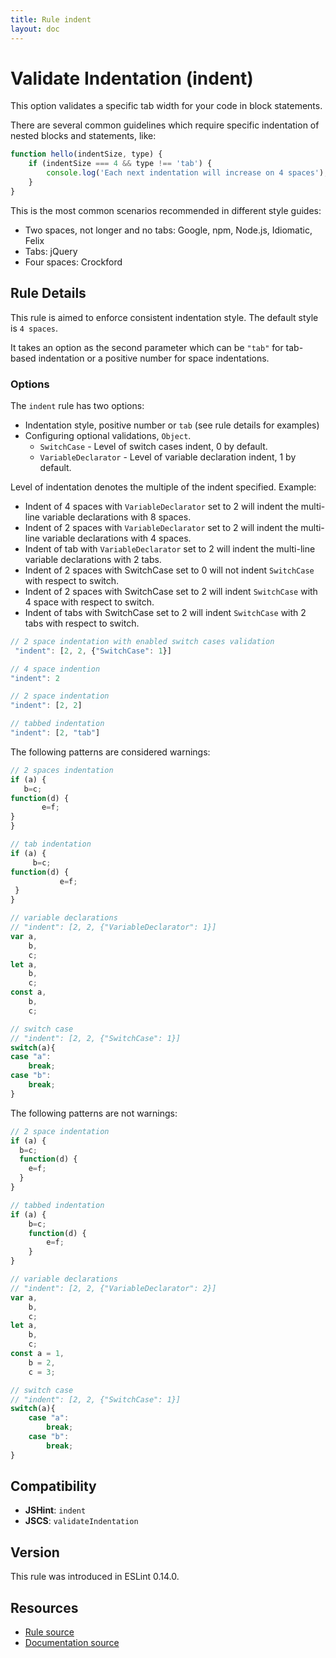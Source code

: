 ```yaml
---
title: Rule indent
layout: doc
---
```

<!-- Note: No pull requests accepted for this file. See README.md in the root directory for details. -->
# Validate Indentation (indent)

This option validates a specific tab width for your code in block statements.

There are several common guidelines which require specific indentation of nested blocks and statements, like:

```js
function hello(indentSize, type) {
    if (indentSize === 4 && type !== 'tab') {
        console.log('Each next indentation will increase on 4 spaces');
    }
}
```

This is the most common scenarios recommended in different style guides:

* Two spaces, not longer and no tabs: Google, npm, Node.js, Idiomatic, Felix
* Tabs: jQuery
* Four spaces: Crockford

## Rule Details

This rule is aimed to enforce consistent indentation style. The default style is `4 spaces`.

It takes an option as the second parameter which can be `"tab"` for tab-based indentation or a positive number for space indentations.

### Options

The `indent` rule has two options:

* Indentation style, positive number or `tab` (see rule details for examples)
* Configuring optional validations, `Object`.
    * `SwitchCase` - Level of switch cases indent, 0 by default.
    * `VariableDeclarator` - Level of variable declaration indent, 1 by default.

Level of indentation denotes the multiple of the indent specified. Example:

* Indent of 4 spaces with `VariableDeclarator` set to 2 will indent the multi-line variable declarations with 8 spaces.
* Indent of 2 spaces with `VariableDeclarator` set to 2 will indent the multi-line variable declarations with 4 spaces.
* Indent of tab with `VariableDeclarator` set to 2 will indent the multi-line variable declarations with 2 tabs.
* Indent of 2 spaces with SwitchCase set to 0 will not indent `SwitchCase` with respect to switch.
* Indent of 2 spaces with SwitchCase set to 2 will indent `SwitchCase` with 4 space with respect to switch.
* Indent of tabs with SwitchCase set to 2 will indent `SwitchCase` with 2 tabs with respect to switch.


```js
// 2 space indentation with enabled switch cases validation
 "indent": [2, 2, {"SwitchCase": 1}]

// 4 space indention
"indent": 2

// 2 space indentation
"indent": [2, 2]

// tabbed indentation
"indent": [2, "tab"]
```

The following patterns are considered warnings:

```js
// 2 spaces indentation
if (a) {
   b=c;
function(d) {
       e=f;
}
}

// tab indentation
if (a) {
     b=c;
function(d) {
           e=f;
 }
}

// variable declarations
// "indent": [2, 2, {"VariableDeclarator": 1}]
var a,
    b,
    c;
let a,
    b,
    c;
const a,
    b,
    c;

// switch case
// "indent": [2, 2, {"SwitchCase": 1}]
switch(a){
case "a":
    break;
case "b":
    break;
}
```

The following patterns are not warnings:

```js
// 2 space indentation
if (a) {
  b=c;
  function(d) {
    e=f;
  }
}

// tabbed indentation
if (a) {
    b=c;
    function(d) {
        e=f;
    }
}

// variable declarations
// "indent": [2, 2, {"VariableDeclarator": 2}]
var a,
    b,
    c;
let a,
    b,
    c;
const a = 1,
    b = 2,
    c = 3;

// switch case
// "indent": [2, 2, {"SwitchCase": 1}]
switch(a){
    case "a":
        break;
    case "b":
        break;
}
```


## Compatibility

* **JSHint**: `indent`
* **JSCS**: `validateIndentation`

## Version

This rule was introduced in ESLint 0.14.0.

## Resources

* [Rule source](https://github.com/eslint/eslint/tree/master/lib/rules/indent.js)
* [Documentation source](https://github.com/eslint/eslint/tree/master/docs/rules/indent.md)
